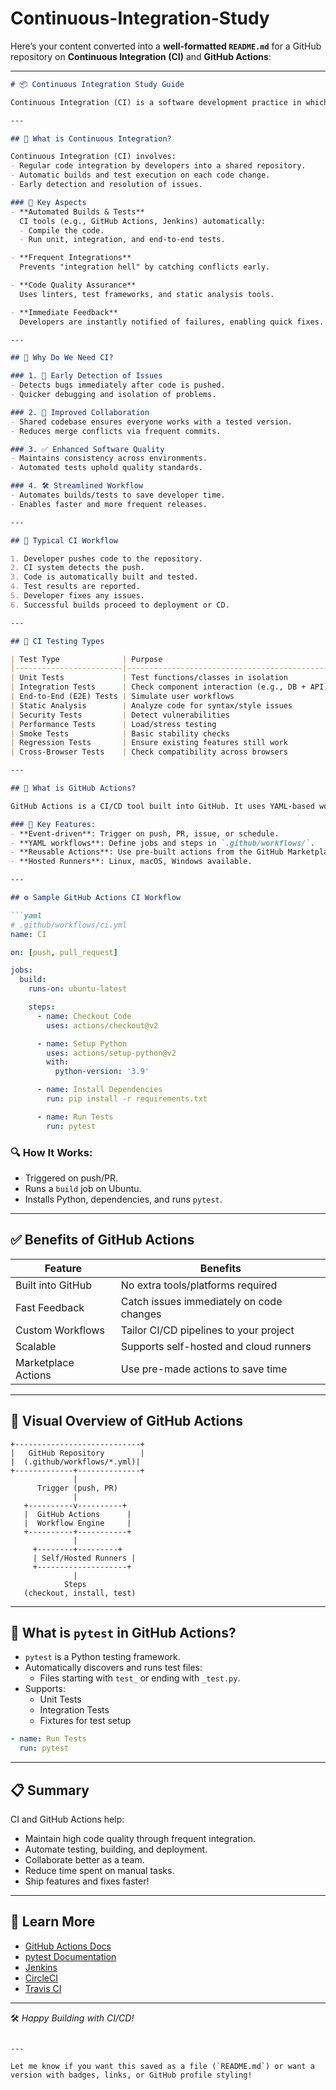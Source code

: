 # Continuous-Integration-Study

Here’s your content converted into a **well-formatted `README.md`** for a GitHub repository on **Continuous Integration (CI)** and **GitHub Actions**:

---

```markdown
# 📦 Continuous Integration Study Guide

Continuous Integration (CI) is a software development practice in which developers frequently merge their code into a shared repository. Each integration is verified by automated builds and tests, allowing teams to detect errors quickly and deliver high-quality software faster.

---

## 🚀 What is Continuous Integration?

Continuous Integration (CI) involves:
- Regular code integration by developers into a shared repository.
- Automatic builds and test execution on each code change.
- Early detection and resolution of issues.

### 🔑 Key Aspects
- **Automated Builds & Tests**  
  CI tools (e.g., GitHub Actions, Jenkins) automatically:
  - Compile the code.
  - Run unit, integration, and end-to-end tests.

- **Frequent Integrations**  
  Prevents "integration hell" by catching conflicts early.

- **Code Quality Assurance**  
  Uses linters, test frameworks, and static analysis tools.

- **Immediate Feedback**  
  Developers are instantly notified of failures, enabling quick fixes.

---

## 🎯 Why Do We Need CI?

### 1. 🐞 Early Detection of Issues
- Detects bugs immediately after code is pushed.
- Quicker debugging and isolation of problems.

### 2. 👥 Improved Collaboration
- Shared codebase ensures everyone works with a tested version.
- Reduces merge conflicts via frequent commits.

### 3. ✅ Enhanced Software Quality
- Maintains consistency across environments.
- Automated tests uphold quality standards.

### 4. 🛠️ Streamlined Workflow
- Automates builds/tests to save developer time.
- Enables faster and more frequent releases.

---

## 🔁 Typical CI Workflow

1. Developer pushes code to the repository.
2. CI system detects the push.
3. Code is automatically built and tested.
4. Test results are reported.
5. Developer fixes any issues.
6. Successful builds proceed to deployment or CD.

---

## 🧪 CI Testing Types

| Test Type              | Purpose                                          | Example                             |
|------------------------|--------------------------------------------------|-------------------------------------|
| Unit Tests             | Test functions/classes in isolation              | `add(a, b)` returns correct result |
| Integration Tests      | Check component interaction (e.g., DB + API)     | DB query returns correct data       |
| End-to-End (E2E) Tests | Simulate user workflows                          | Login and place order flow          |
| Static Analysis        | Analyze code for syntax/style issues             | Lint with `flake8`, format with `black` |
| Security Tests         | Detect vulnerabilities                          | Scan with `bandit`, `snyk`          |
| Performance Tests      | Load/stress testing                              | API handles 1000 requests/sec       |
| Smoke Tests            | Basic stability checks                           | Server responds with 200 OK         |
| Regression Tests       | Ensure existing features still work              | Re-run all tests after fix          |
| Cross-Browser Tests    | Check compatibility across browsers              | Test on Chrome, Firefox, Safari     |

---

## 🧰 What is GitHub Actions?

GitHub Actions is a CI/CD tool built into GitHub. It uses YAML-based workflow files to define automation steps.

### 📜 Key Features:
- **Event-driven**: Trigger on push, PR, issue, or schedule.
- **YAML workflows**: Define jobs and steps in `.github/workflows/`.
- **Reusable Actions**: Use pre-built actions from the GitHub Marketplace.
- **Hosted Runners**: Linux, macOS, Windows available.

---

## ⚙️ Sample GitHub Actions CI Workflow

```yaml
# .github/workflows/ci.yml
name: CI

on: [push, pull_request]

jobs:
  build:
    runs-on: ubuntu-latest

    steps:
      - name: Checkout Code
        uses: actions/checkout@v2

      - name: Setup Python
        uses: actions/setup-python@v2
        with:
          python-version: '3.9'

      - name: Install Dependencies
        run: pip install -r requirements.txt

      - name: Run Tests
        run: pytest
```

### 🔍 How It Works:
- Triggered on push/PR.
- Runs a `build` job on Ubuntu.
- Installs Python, dependencies, and runs `pytest`.

---

## ✅ Benefits of GitHub Actions

| Feature               | Benefits                                           |
|-----------------------|----------------------------------------------------|
| Built into GitHub     | No extra tools/platforms required                  |
| Fast Feedback         | Catch issues immediately on code changes           |
| Custom Workflows      | Tailor CI/CD pipelines to your project             |
| Scalable              | Supports self-hosted and cloud runners             |
| Marketplace Actions   | Use pre-made actions to save time                  |

---

## 🧠 Visual Overview of GitHub Actions

```text
+----------------------------+
|   GitHub Repository        |
|  (.github/workflows/*.yml)|
+-------------+--------------+
              |
      Trigger (push, PR)
              |
   +----------v----------+
   |  GitHub Actions      |
   |  Workflow Engine     |
   +----------+-----------+
              |
     +--------+---------+
     | Self/Hosted Runners |
     +--------------------+
              |
            Steps
   (checkout, install, test)
```

---

## 🧪 What is `pytest` in GitHub Actions?

- `pytest` is a Python testing framework.
- Automatically discovers and runs test files:
  - Files starting with `test_` or ending with `_test.py`.
- Supports:
  - Unit Tests
  - Integration Tests
  - Fixtures for test setup

```yaml
- name: Run Tests
  run: pytest
```

---

## 📋 Summary

CI and GitHub Actions help:
- Maintain high code quality through frequent integration.
- Automate testing, building, and deployment.
- Collaborate better as a team.
- Reduce time spent on manual tasks.
- Ship features and fixes faster!

---

## 🧠 Learn More

- [GitHub Actions Docs](https://docs.github.com/en/actions)
- [pytest Documentation](https://docs.pytest.org/)
- [Jenkins](https://www.jenkins.io/)
- [CircleCI](https://circleci.com/)
- [Travis CI](https://travis-ci.com/)

---

🛠️ *Happy Building with CI/CD!*
```

---

Let me know if you want this saved as a file (`README.md`) or want a version with badges, links, or GitHub profile styling!
